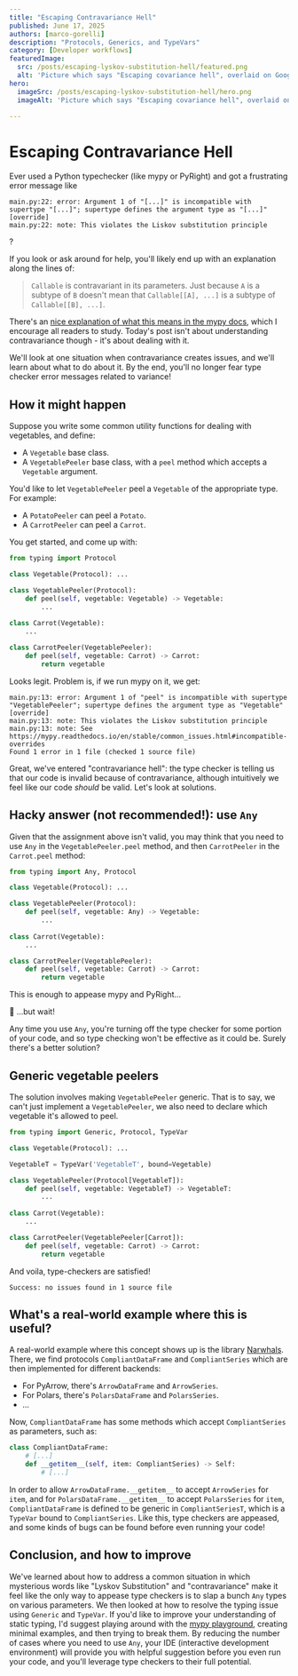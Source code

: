 ```yaml
---
title: "Escaping Contravariance Hell"
published: June 17, 2025
authors: [marco-gorelli]
description: "Protocols, Generics, and TypeVars"
category: [Developer workflows]
featuredImage:
  src: /posts/escaping-lyskov-substitution-hell/featured.png
  alt: 'Picture which says "Escaping covariance hell", overlaid on Google Street View image of Hell, Norway'
hero:
  imageSrc: /posts/escaping-lyskov-substitution-hell/hero.png
  imageAlt: 'Picture which says "Escaping covariance hell", overlaid on Google Street View image of Hell, Norway'

---
```


# Escaping Contravariance Hell

Ever used a Python typechecker (like mypy or PyRight) and got a frustrating error message like

```console
main.py:22: error: Argument 1 of "[...]" is incompatible with supertype "[...]"; supertype defines the argument type as "[...]"  [override]
main.py:22: note: This violates the Liskov substitution principle
```

?

If you look or ask around for help, you'll likely end up with an explanation along the lines of:

> `Callable` is contravariant in its parameters. Just because `A` is a subtype of `B` doesn't mean that `Callable[[A], ...]` is a subtype of `Callable[[B], ...]`.

There's an [nice explanation of what this means in the mypy docs](https://mypy.readthedocs.io/en/latest/generics.html#variance-of-generic-types), which I encourage all readers to study. Today's post isn't about understanding contravariance though - it's about dealing with it.

We'll look at one situation when contravariance creates issues, and we'll learn about what to do about it. By the end, you'll no longer fear type checker error messages related to variance!

## How it might happen

Suppose you write some common utility functions for dealing with vegetables, and define:

- A `Vegetable` base class.
- A `VegetablePeeler` base class, with a `peel` method which accepts a `Vegetable` argument.

You'd like to let `VegetablePeeler` peel a `Vegetable` of the appropriate type. For example:

- A `PotatoPeeler` can peel a `Potato`.
- A `CarrotPeeler` can peel a `Carrot`.

You get started, and come up with:

```python
from typing import Protocol

class Vegetable(Protocol): ...

class VegetablePeeler(Protocol):
    def peel(self, vegetable: Vegetable) -> Vegetable:
        ...
    
class Carrot(Vegetable):
    ...

class CarrotPeeler(VegetablePeeler):
    def peel(self, vegetable: Carrot) -> Carrot:
        return vegetable
```

Looks legit. Problem is, if we run mypy on it, we get:

```console
main.py:13: error: Argument 1 of "peel" is incompatible with supertype "VegetablePeeler"; supertype defines the argument type as "Vegetable"  [override]
main.py:13: note: This violates the Liskov substitution principle
main.py:13: note: See https://mypy.readthedocs.io/en/stable/common_issues.html#incompatible-overrides
Found 1 error in 1 file (checked 1 source file)
```

Great, we've entered "contravariance hell": the type checker is telling us that our code is invalid because of contravariance, although intuitively we feel like our code _should_ be valid. Let's look at solutions.

## Hacky answer (not recommended!): use `Any`

Given that the assignment above isn't valid, you may think that you need to use `Any` in the `VegetablePeeler.peel` method, and then `CarrotPeeler` in the `Carrot.peel` method:

```py
from typing import Any, Protocol

class Vegetable(Protocol): ...

class VegetablePeeler(Protocol):
    def peel(self, vegetable: Any) -> Vegetable:
        ...
    
class Carrot(Vegetable):
    ...

class CarrotPeeler(VegetablePeeler):
    def peel(self, vegetable: Carrot) -> Carrot:
        return vegetable
```

This is enough to appease mypy and PyRight...

🛑 ...but wait!

Any time you use `Any`, you're turning off the type checker for some portion of your code, and so type checking won't be effective as it could be. Surely there's a better solution?

## Generic vegetable peelers

The solution involves making `VegetablePeeler` generic. That is to say, we can't just implement a `VegetablePeeler`, we also need to declare which vegetable it's allowed to peel.

```py
from typing import Generic, Protocol, TypeVar

class Vegetable(Protocol): ...

VegetableT = TypeVar('VegetableT', bound=Vegetable)

class VegetablePeeler(Protocol[VegetableT]):
    def peel(self, vegetable: VegetableT) -> VegetableT:
        ...
    
class Carrot(Vegetable):
    ...

class CarrotPeeler(VegetablePeeler[Carrot]):
    def peel(self, vegetable: Carrot) -> Carrot:
        return vegetable
```

And voila, type-checkers are satisfied!

```console
Success: no issues found in 1 source file
```

## What's a real-world example where this is useful?

A real-world example where this concept shows up is the library [Narwhals](github.com/narwhals-dev/narwhals). There, we find protocols `CompliantDataFrame` and `CompliantSeries` which are then implemented for different backends:

- For PyArrow, there's `ArrowDataFrame` and `ArrowSeries`.
- For Polars, there's `PolarsDataFrame` and `PolarsSeries`.
- ...

Now, `CompliantDataFrame` has some methods which accept `CompliantSeries` as parameters, such as:

```py
class CompliantDataFrame:
    # [...]
    def __getitem__(self, item: CompliantSeries) -> Self:
        # [...]
```

In order to allow `ArrowDataFrame.__getitem__` to accept `ArrowSeries` for `item`, and for `PolarsDataFrame.__getitem__` to accept `PolarsSeries` for `item`, `CompliantDataFrame` is defined to be generic in `CompliantSeriesT`, which is a `TypeVar` bound to `CompliantSeries`. Like this, type checkers are appeased, and some kinds of bugs can be found before even running your code!

## Conclusion, and how to improve

We've learned about how to address a common situation in which mysterious words like "Lyskov Substitution" and "contravariance" make it feel like the only way to appease type checkers is to slap a bunch `Any` types on various parameters. We then looked at how to resolve the typing issue using `Generic` and `TypeVar`. If you'd like to improve your understanding of static typing, I'd suggest playing around with the [mypy playground](https://mypy-play.net/), creating minimal examples, and then trying to break them. By reducing the number of cases where you need to use `Any`, your IDE (interactive development environment) will provide you with helpful suggestion before you even run your code, and you'll leverage type checkers to their full potential.
